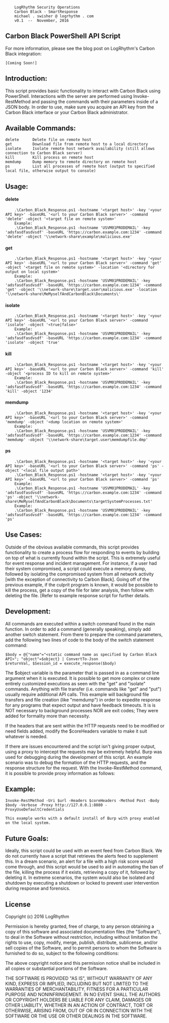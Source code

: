
		LogRhythm Security Operations
		Carbon Black - SmartResponse
		michael . swisher @ logrhythm . com
		v0.1  --  November, 2016


## Carbon Black PowerShell API Script

For more information, please see the blog post on LogRhythm's Carbon Black integration:

	[Coming Soon!]

## Introduction:

This script provides basic functionality to interact with Carbon Black using PowerShell. Interactions with the server are performed using Invoke-RestMethod and passing the commands with their parameters inside of a JSON body. In order to use, make sure you acquire an API key from the Carbon Black interface or your Carbon Black administrator.

## Available Commands:
	delete		Delete file on remote host
	get			Download file from remote host to a local directory
	isolate		Isolate remote host network availability (still allows connection to Carbon Black server)
	kill		Kill process on remote host
	memdump		Dump memory to remote directory on remote host
	ps			List all processes of remote host (output to specified local file, otherwise output to console)

## Usage:

#### delete
		.\Carbon_Black_Response.ps1 -hostname '<target host>' -key '<your API key>' -baseURL '<url to your Carbon Black server>' -command 'delete' -object '<target file on remote system>'
		Example:
		.\Carbon_Black_Response.ps1 -hostname 'USVM01PRODEMAIL' -key 'adsfasdfasdvsdf' -baseURL 'https://carbon.example.com:1234' -command 'delete' -object '\\network-share\example\malicious.exe'

#### get
		.\Carbon_Black_Response.ps1 -hostname '<target host>' -key '<your API key>' -baseURL '<url to your Carbon Black server>' -command 'get' -object '<target file on remote system>' -location '<directory for output on local system>'
		Example:
		.\Carbon_Black_Response.ps1 -hostname 'USVM01PRODEMAIL' -key 'adsfasdfasdvsdf' -baseURL 'https://carbon.example.com:1234' -command 'get' -object '\\network-share\target.user\malicious.exe' -location '\\network-share\MeMyselfAndCarbonBlack\Documents\'

#### isolate
		.\Carbon_Black_Response.ps1 -hostname '<target host>' -key '<your API key>' -baseURL '<url to your Carbon Black server>' -command 'isolate' -object '<true|false>'
		Example:
		.\Carbon_Black_Response.ps1 -hostname 'USVM01PRODEMAIL' -key 'adsfasdfasdvsdf' -baseURL 'https://carbon.example.com:1234' -command 'isolate' -object 'true'

#### kill
		.\Carbon_Black_Response.ps1 -hostname '<target host>' -key '<your API key>' -baseURL '<url to your Carbon Black server>' -command 'kill' -object '<process ID to kill on remote system>'
		Example:
		.\Carbon_Black_Response.ps1 -hostname 'USVM01PRODEMAIL' -key 'adsfasdfasdvsdf' -baseURL 'https://carbon.example.com:1234' -command 'kill' -object '1234'

#### memdump
		.\Carbon_Black_Response.ps1 -hostname '<target host>' -key '<your API key>' -baseURL '<url to your Carbon Black server>' -command 'memdump' -object '<dump location on remote system>'
		Example:
		.\Carbon_Black_Response.ps1 -hostname 'USVM01PRODEMAIL' -key 'adsfasdfasdvsdf' -baseURL 'https://carbon.example.com:1234' -command 'memdump' -object '\\network-share\target.user\memdumpfile.dmp'

#### ps
		.\Carbon_Black_Response.ps1 -hostname '<target host>' -key '<your API key>' -baseURL '<url to your Carbon Black server>' -command 'ps' -object '<local file output path>'
		.\Carbon_Black_Response.ps1 -hostname '<target host>' -key '<your API key>' -baseURL '<url to your Carbon Black server>' -command 'ps'
		Example:
		.\Carbon_Black_Response.ps1 -hostname 'USVM01PRODEMAIL' -key 'adsfasdfasdvsdf' -baseURL 'https://carbon.example.com:1234' -command 'ps' -object '\\network-share\MeMyselfAndCarbonBlack\Documents\targetSystemProcesses.txt'
		Example:
		.\Carbon_Black_Response.ps1 -hostname 'USVM01PRODEMAIL' -key 'adsfasdfasdvsdf' -baseURL 'https://carbon.example.com:1234' -command 'ps'

## Use Cases:

Outside of the obvious available commands, this script provides functionality to create a process flow for responding to events by building on top of what is currently found within the script. This is extremely useful for event response and incident management. For instance, if a user had their system compromised, a script could execute a memory dump, followed by isolating the compromised system from all network activity [with the exception of connectivity to Carbon Black]. Going off of the previous example, if the culprit program is known, it would be possible to kill the process, get a copy of the file for later analysis, then follow with deleting the file. [Refer to example response script for further details.

## Development:

All commands are executed within a switch command found in the main function. In order to add a command (generally speaking), simply add another switch statement. From there to prepare the command parameters, add the following two lines of code to the body of the switch statement command:

	$body = @{"name"="<static command name as specified by Carbon Black API>"; "object"=$object} | ConvertTo-Json
	$returnVal, $Session_id = execute_response($body)

The $object variable is the parameter that is passed in as a command line argument when it is executed. It is possible to get more complex or create entirely customized executions as seen with the "get" and "isolate" commands. Anything with file transfer (i.e. commands like "get" and "put") usually require additional API calls. This example will background file transfers and file creation (like "memdump") in order to expedite response for any programs that expect output and have feedback timeouts. It is is NOT necessary to background processes NOR are exit codes; They were added for formality more than necessity.

If the headers that are sent within the HTTP requests need to be modified or need fields added, modify the $coreHeaders variable to make it suit whatever is needed.

If there are issues encountered and the script isn't giving proper output, using a proxy to intercept the requests may be extremely helpful. Burp was used for debugging during the development of this script. An example scenario was to debug the formation of the HTTP requests, and the response structure for the request. With the Invoke-RestMethod command, it is possible to provide proxy information as follows:

## Example:

	Invoke-RestMethod -Uri $url -Headers $coreHeaders -Method Post -Body $body -Verbose -Proxy http://127.0.0.1:8080 -ProxyUseDefaultCredentials

	This example works with a default install of Burp with proxy enabled on the local system.

## Future Goals:

Ideally, this script could be used with an event feed from Carbon Black. We do not currently have a script that retrieves the alerts feed to supplement this. In a dream scenario, an alert for a file with a high risk score would come through, and this script would be used to aid in automating the ban of the file, killing the process if it exists, retrieving a copy of it, followed by deleting it. In extreme scenarios, the system would also be isolated and shutdown by executing a shutdown or locked to prevent user intervention during response and forensics.

## License

Copyright (c) 2016 LogRhythm

Permission is hereby granted, free of charge, to any person obtaining a copy of this software and associated documentation files (the "Software"), to deal in the Software without restriction, including without limitation the rights to use, copy, modify, merge, publish, distribute, sublicense, and/or sell copies of the Software, and to permit persons to whom the Software is furnished to do so, subject to the following conditions:

The above copyright notice and this permission notice shall be included in all copies or substantial portions of the Software.

THE SOFTWARE IS PROVIDED "AS IS", WITHOUT WARRANTY OF ANY KIND, EXPRESS OR IMPLIED, INCLUDING BUT NOT LIMITED TO THE WARRANTIES OF MERCHANTABILITY, FITNESS FOR A PARTICULAR PURPOSE AND NONINFRINGEMENT. IN NO EVENT SHALL THE AUTHORS OR COPYRIGHT HOLDERS BE LIABLE FOR ANY CLAIM, DAMAGES OR OTHER LIABILITY, WHETHER IN AN ACTION OF CONTRACT, TORT OR OTHERWISE, ARISING FROM, OUT OF OR IN CONNECTION WITH THE SOFTWARE OR THE USE OR OTHER DEALINGS IN THE SOFTWARE.